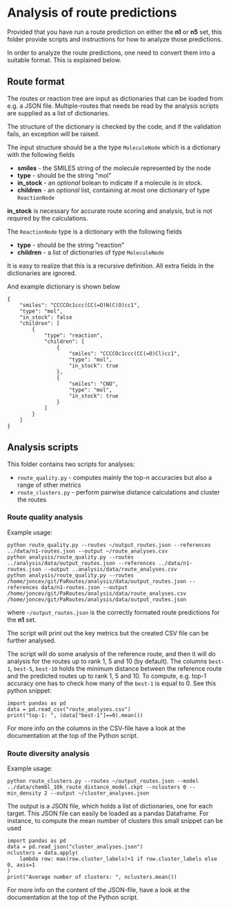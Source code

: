 # Analysis of route predictions

Provided that you have run a route prediction on either the **n1** or **n5** set,
this folder provide scripts and instructions for how to analyze those predictions.

In order to analyze the route predictions, one need to convert them into a suitable format. This is explained below. 

## Route format

The routes or reaction tree are input as dictionaries that can be loaded from e.g. a JSON file. Multiple-routes that needs be read by the analysis scripts are supplied as a list of dictionaries.

The structure of the dictionary is checked by the code, and if the validation fails, an exception will be raised.

The input structure should be a the type `MoleculeNode` which is a dictionary with the following fields

* **smiles** - the SMILES string of the molecule represented by the node
* **type** - should be the string "mol"
* **in_stock** - an *optional* bolean to indicate if a molecule is in stock. 
* **children** - an *optional* list, containing at most one dictionary of type `ReactionNode`

**in_stock** is necessary for accurate route scoring and analysis, but is not required by the calculations.

The `ReactionNode` type is a dictionary with the following fields

* **type** - should be the string "reaction"
* **children** - a list of dictionaries of type `MoleculeNode`

It is easy to realize that this is a recursive definition. All extra fields in the dictionaries are ignored.

And example dictionary is shown below


    {
        "smiles": "CCCCOc1ccc(CC(=O)N(C)O)cc1",
        "type": "mol",
        "in_stock": false
        "children": [
            {
                "type": "reaction",
                "children": [
                    {
                        "smiles": "CCCCOc1ccc(CC(=O)Cl)cc1",
                        "type": "mol",
                        "in_stock": true
                    },
                    {
                        "smiles": "CNO",
                        "type": "mol",
                        "in_stock": true
                    }
                ]
            }
        ]
    }


## Analysis scripts

This folder contains two scripts for analyses:

* `route_quality.py` - computes mainly the top-n accuracies but also a range of other metrics
* `route_clusters.py` - perform pairwise distance calculations and cluster the routes

### Route quality analysis

Example usage:

    python route_quality.py --routes ~/output_routes.json --references ../data/n1-routes.json --output ~/route_analyses.csv
    python analysis/route_quality.py --routes ../analysis/data/output_routes.json --references ../data/n1-routes.json --output ..analysis/data/route_analyses.csv
    python analysis/route_quality.py --routes /home/joncev/git/PaRoutes/analysis/data/output_routes.json --references data/n1-routes.json --output /home/joncev/git/PaRoutes/analysis/data/route_analyses.csv
    /home/joncev/git/PaRoutes/analysis/data/output_routes.json

where `~/output_routes.json` is the correctly formated route predictions for the **n1** set.

The script will print out the key metrics but the created CSV file can be further analysed.

The script will do some analysis of the reference route, and then it will do analysis for the routes up to rank 1, 5 and 10 (by default). The columns `best-1`, `best-5`, `best-10` holds the minimum distance between the reference route and the predicted routes up to rank 1, 5 and 10. To compute, e.g. top-1 accuracy one has to check how many of the `best-1` is equal to 0. See this python snippet:

    import pandas as pd
    data = pd.read_csv("route_analyses.csv")
    print("top-1: ", (data["best-1"]==0).mean())

For more info on the columns in the CSV-file have a look at the documentation at the top of the Python script.

### Route diversity analysis

Example usage:

    python route_clusters.py --routes ~/output_routes.json --model ../data/chembl_10k_route_distance_model.ckpt --nclusters 0 --min_density 2 --output ~/cluster_analyses.json

The output is a JSON file, which holds a list of dictionaries, one for each target. This JSON file can easily be loaded as a pandas Dataframe. For instance, 
to compute the mean number of clusters this small snippet can be used

    import pandas as pd
    data = pd.read_json("cluster_analyses.json")
    nclusters = data.apply(
        lambda row: max(row.cluster_labels)+1 if row.cluster_labels else 0, axis=1
    )
    print("Average number of clusters: ", nclusters.mean())

For more info on the content of the JSON-file, have a look at the documentation at the top of the Python script.